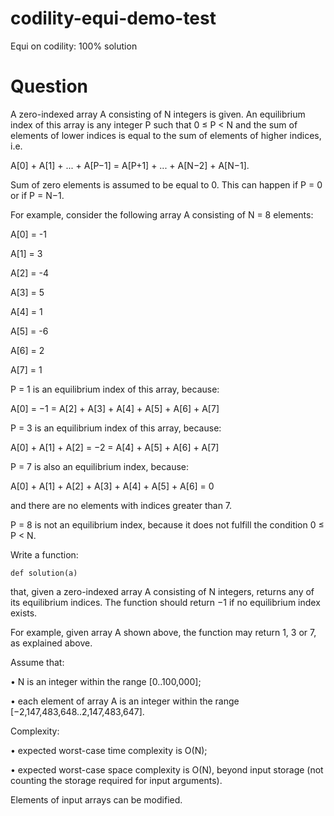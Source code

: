 # codility-equi-demo-test
Equi on codility: 100% solution

# Question
A zero-indexed array A consisting of N integers is given. An equilibrium index of this array is any integer P such that 0 ≤ P < N and the sum of elements of lower indices is equal to the sum of elements of higher indices, i.e.

A[0] + A[1] + ... + A[P−1] = A[P+1] + ... + A[N−2] + A[N−1].

Sum of zero elements is assumed to be equal to 0. This can happen if P = 0 or if P = N−1.

For example, consider the following array A consisting of N = 8 elements:

  A[0] = -1

  A[1] =  3

  A[2] = -4

  A[3] =  5

  A[4] =  1

  A[5] = -6

  A[6] =  2

  A[7] =  1

P = 1 is an equilibrium index of this array, because:

A[0] = −1 = A[2] + A[3] + A[4] + A[5] + A[6] + A[7]

P = 3 is an equilibrium index of this array, because:

A[0] + A[1] + A[2] = −2 = A[4] + A[5] + A[6] + A[7]

P = 7 is also an equilibrium index, because:

A[0] + A[1] + A[2] + A[3] + A[4] + A[5] + A[6] = 0

and there are no elements with indices greater than 7.

P = 8 is not an equilibrium index, because it does not fulfill the condition 0 ≤ P < N.

Write a function:

`def solution(a)`

that, given a zero-indexed array A consisting of N integers, returns any of its equilibrium indices. The function should return −1 if no equilibrium index exists.

For example, given array A shown above, the function may return 1, 3 or 7, as explained above.

Assume that:

• N is an integer within the range [0..100,000];

• each element of array A is an integer within the range [−2,147,483,648..2,147,483,647].

Complexity:

• expected worst-case time complexity is O(N);

• expected worst-case space complexity is O(N), beyond input storage (not counting the storage required for input arguments).

Elements of input arrays can be modified.